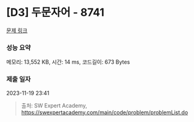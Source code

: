 # [D3] 두문자어 - 8741 

[문제 링크](https://swexpertacademy.com/main/code/problem/problemDetail.do?contestProbId=AW2y6n3qPXQDFATy) 

### 성능 요약

메모리: 13,552 KB, 시간: 14 ms, 코드길이: 673 Bytes

### 제출 일자

2023-11-19 23:41



> 출처: SW Expert Academy, https://swexpertacademy.com/main/code/problem/problemList.do